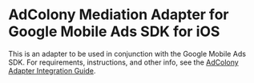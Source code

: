 # AdColony Mediation Adapter for Google Mobile Ads SDK for iOS

This is an adapter to be used in conjunction with the Google Mobile Ads SDK.
For requirements, instructions, and other info, see the
[AdColony Adapter Integration Guide](https://developers.google.com/admob/ios/mediation/adcolony).
